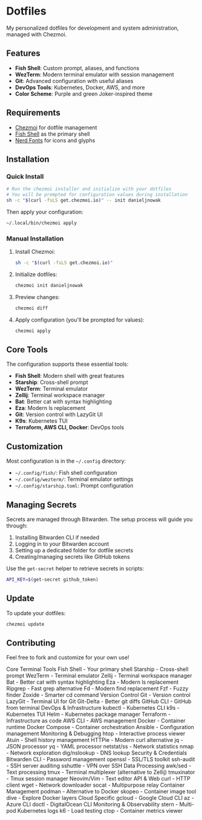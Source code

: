 # Dotfiles

My personalized dotfiles for development and system administration, managed with Chezmoi.

## Features

- **Fish Shell**: Custom prompt, aliases, and functions
- **WezTerm**: Modern terminal emulator with session management
- **Git**: Advanced configuration with useful aliases
- **DevOps Tools**: Kubernetes, Docker, AWS, and more
- **Color Scheme**: Purple and green Joker-inspired theme

## Requirements

- [Chezmoi](https://www.chezmoi.io/) for dotfile management
- [Fish Shell](https://fishshell.com/) as the primary shell
- [Nerd Fonts](https://www.nerdfonts.com/) for icons and glyphs

## Installation

### Quick Install

```bash
# Run the chezmoi installer and initialize with your dotfiles
# You will be prompted for configuration values during installation
sh -c "$(curl -fsLS get.chezmoi.io)" -- init danieljnowak
```

Then apply your configuration:

```bash
~/.local/bin/chezmoi apply
```

### Manual Installation

1. Install Chezmoi:
   ```bash
   sh -c "$(curl -fsLS get.chezmoi.io)"
   ```

2. Initialize dotfiles:
   ```bash
   chezmoi init danieljnowak
   ```

3. Preview changes:
   ```bash
   chezmoi diff
   ```

4. Apply configuration (you'll be prompted for values):
   ```bash
   chezmoi apply
   ```

## Core Tools

The configuration supports these essential tools:

- **Fish Shell**: Modern shell with great features
- **Starship**: Cross-shell prompt
- **WezTerm**: Terminal emulator
- **Zellij**: Terminal workspace manager
- **Bat**: Better cat with syntax highlighting
- **Eza**: Modern ls replacement
- **Git**: Version control with LazyGit UI
- **K9s**: Kubernetes TUI
- **Terraform, AWS CLI, Docker**: DevOps tools

## Customization

Most configuration is in the `~/.config` directory:

- `~/.config/fish/`: Fish shell configuration
- `~/.config/wezterm/`: Terminal emulator settings
- `~/.config/starship.toml`: Prompt configuration

## Managing Secrets

Secrets are managed through Bitwarden. The setup process will guide you through:

1. Installing Bitwarden CLI if needed
2. Logging in to your Bitwarden account
3. Setting up a dedicated folder for dotfile secrets
4. Creating/managing secrets like GitHub tokens

Use the `get-secret` helper to retrieve secrets in scripts:

```bash
API_KEY=$(get-secret github_token)
```

## Update

To update your dotfiles:

```bash
chezmoi update
```

## Contributing

Feel free to fork and customize for your own use!

Core Terminal Tools
Fish Shell - Your primary shell
Starship - Cross-shell prompt
WezTerm - Terminal emulator
Zellij - Terminal workspace manager
Bat - Better cat with syntax highlighting
Eza - Modern ls replacement
Ripgrep - Fast grep alternative
Fd - Modern find replacement
Fzf - Fuzzy finder
Zoxide - Smarter cd command
Version Control
Git - Version control
LazyGit - Terminal UI for Git
Git-Delta - Better git diffs
GitHub CLI - GitHub from terminal
DevOps & Infrastructure
kubectl - Kubernetes CLI
k9s - Kubernetes TUI
Helm - Kubernetes package manager
Terraform - Infrastructure as code
AWS CLI - AWS management
Docker - Container runtime
Docker Compose - Container orchestration
Ansible - Configuration management
Monitoring & Debugging
htop - Interactive process viewer
Atuin - Shell history management
HTTPie - Modern curl alternative
jq - JSON processor
yq - YAML processor
netstat/ss - Network statistics
nmap - Network exploration
dig/nslookup - DNS lookup
Security & Credentials
Bitwarden CLI - Password management
openssl - SSL/TLS toolkit
ssh-audit - SSH server auditing
sshuttle - VPN over SSH
Data Processing
awk/sed - Text processing
tmux - Terminal multiplexer (alternative to Zellij)
tmuxinator - Tmux session manager
Neovim/Vim - Text editor
API & Web
curl - HTTP client
wget - Network downloader
socat - Multipurpose relay
Container Management
podman - Alternative to Docker
skopeo - Container image tool
dive - Explore Docker layers
Cloud Specific
gcloud - Google Cloud CLI
az - Azure CLI
doctl - DigitalOcean CLI
Monitoring & Observability
stern - Multi-pod Kubernetes logs
k6 - Load testing
ctop - Container metrics viewer
